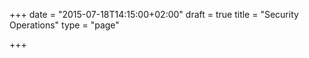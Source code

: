 +++
date = "2015-07-18T14:15:00+02:00"
draft = true
title = "Security Operations"
type = "page"

+++

